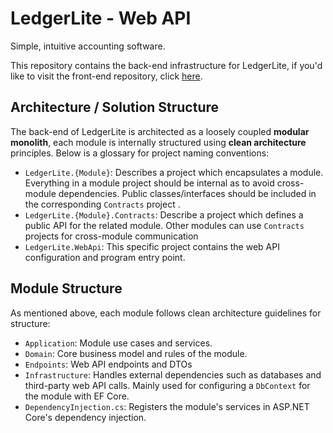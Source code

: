 # LedgerLite - Web API
Simple, intuitive accounting software.

This repository contains the back-end infrastructure for LedgerLite, if you'd like to visit the front-end repository, click [here](https://github.com/Noveboi/LedgerLite.Web).

## Architecture / Solution Structure
The back-end of LedgerLite is architected as a loosely coupled **modular monolith**, each module is internally structured using **clean architecture** principles. Below is a glossary for project naming conventions:
- `LedgerLite.{Module}`: Describes a project which encapsulates a module. Everything in a module project should be internal as to avoid cross-module dependencies. Public classes/interfaces should be included in the corresponding `Contracts` project .
- `LedgerLite.{Module}.Contracts`: Describe a project which defines a public API for the related module. Other modules can use `Contracts` projects for cross-module communication
- `LedgerLite.WebApi`: This specific project contains the web API configuration and program entry point.

## Module Structure
As mentioned above, each module follows clean architecture guidelines for structure:
- `Application`: Module use cases and services.
- `Domain`: Core business model and rules of the module.
- `Endpoints`: Web API endpoints and DTOs
- `Infrastructure`: Handles external dependencies such as databases and third-party web API calls. Mainly used for configuring a `DbContext` for the module with EF Core.
- `DependencyInjection.cs`: Registers the module's services in ASP.NET Core's dependency injection.
